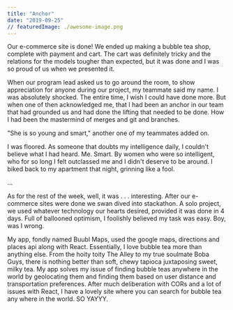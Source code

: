 ```yaml
---
title: "Anchor"
date: "2019-09-25"
// featuredImage: ./awesome-image.png
---
```


Our e-commerce site is done! We ended up making a bubble tea shop, complete
with payment and cart. The cart was definitely tricky and the relations for the
models tougher than expected, but it was done and I was so proud of us
when we presented it.

When our  program lead asked us to go around the room, to show appreciation
for anyone during our project, my teammate said my name. I was absolutely shocked.
The entire time, I wish I could have done more. But when one of then acknowledged
me, that I had been an anchor in our team that had grounded us and had done
the lifting that needed to be done. How I had been the mastermind of merges and git
and branches.

"She is so young and smart," another one of my teammates added on.

I was floored. As someone that doubts my intelligence daily, I couldn't believe
what I had heard. Me. Smart. By women who were so intelligent, who for so long
I felt outclassed me and I didn't deserve to be around. I biked back to my apartment that night, grinning
like a fool.

...

As for the rest of the week, well, it was . . . interesting. After our e-commerce sites
were done we swan dived into stackathon. A solo project, we used whatever technology
our hearts desired, provided it was done in 4 days. Full of ballooned optimism, I foolishly believed my task was easy. Boy, was I wrong.

My app, fondly named Buubl Maps, used the google maps, directions and places api along with React. Essentially, I love bubble tea more than anything else. From the hoity toity The Alley to my true soulmate Boba Guys, there is nothing better than soft, chewy tapioca juxtaposing sweet, milky tea. My app solves my issue of finding bubble teas anywhere in the world by geolocating them and finding them based on user distance and transportation preferences. After much deliberation with CORs and a lot of issues with React, I have a lovely site where you can search for bubble tea any where in the world. SO YAYYY.
